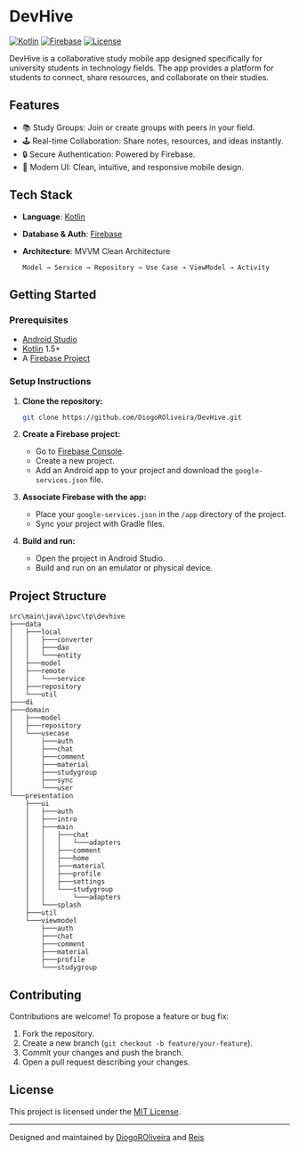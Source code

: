 # DevHive

[![Kotlin](https://img.shields.io/badge/language-Kotlin-blueviolet?logo=kotlin&logoColor=white)](https://kotlinlang.org/)
[![Firebase](https://img.shields.io/badge/database-Firebase-ffca28?logo=firebase&logoColor=white)](https://firebase.google.com/)
[![License](https://img.shields.io/github/license/DiogoROliveira/DevHive)](LICENSE)

DevHive is a collaborative study mobile app designed specifically for university students in technology fields. The app provides a platform for students to connect, share resources, and collaborate on their studies.

## Features

- 📚 Study Groups: Join or create groups with peers in your field.
- 🕹️ Real-time Collaboration: Share notes, resources, and ideas instantly.
- 🔒 Secure Authentication: Powered by Firebase.
- 📱 Modern UI: Clean, intuitive, and responsive mobile design.

## Tech Stack

- **Language**: [Kotlin](https://kotlinlang.org/)
- **Database & Auth**: [Firebase](https://firebase.google.com/)
- **Architecture**: MVVM Clean Architecture

  ```
  Model → Service → Repository → Use Case → ViewModel → Activity
  ```

## Getting Started

### Prerequisites

- [Android Studio](https://developer.android.com/studio)
- [Kotlin](https://kotlinlang.org/) 1.5+
- A [Firebase Project](https://console.firebase.google.com/)

### Setup Instructions

1. **Clone the repository:**
   ```bash
   git clone https://github.com/DiogoROliveira/DevHive.git
   ```

2. **Create a Firebase project:**
   - Go to [Firebase Console](https://console.firebase.google.com/).
   - Create a new project.
   - Add an Android app to your project and download the `google-services.json` file.

3. **Associate Firebase with the app:**
   - Place your `google-services.json` in the `/app` directory of the project.
   - Sync your project with Gradle files.

4. **Build and run:**
   - Open the project in Android Studio.
   - Build and run on an emulator or physical device.

## Project Structure

```
src\main\java\ipvc\tp\devhive
├───data
│   ├───local
│   │   ├───converter
│   │   ├───dao
│   │   └───entity
│   ├───model
│   ├───remote
│   │   └───service
│   ├───repository
│   └───util
├───di
├───domain
│   ├───model
│   ├───repository
│   └───usecase
│       ├───auth
│       ├───chat
│       ├───comment
│       ├───material
│       ├───studygroup
│       ├───sync
│       └───user
└───presentation
    ├───ui
    │   ├───auth
    │   ├───intro
    │   ├───main
    │   │   ├───chat
    │   │   │   └───adapters
    │   │   ├───comment
    │   │   ├───home
    │   │   ├───material
    │   │   ├───profile
    │   │   ├───settings
    │   │   └───studygroup
    │   │       └───adapters
    │   └───splash
    ├───util
    └───viewmodel
        ├───auth
        ├───chat
        ├───comment
        ├───material
        ├───profile
        └───studygroup
```

## Contributing

Contributions are welcome! To propose a feature or bug fix:
1. Fork the repository.
2. Create a new branch (`git checkout -b feature/your-feature`).
3. Commit your changes and push the branch.
4. Open a pull request describing your changes.

## License

This project is licensed under the [MIT License](LICENSE).

---

Designed and maintained by [DiogoROliveira](https://github.com/DiogoROliveira) and [Reis](https://github.com/reis999)  
